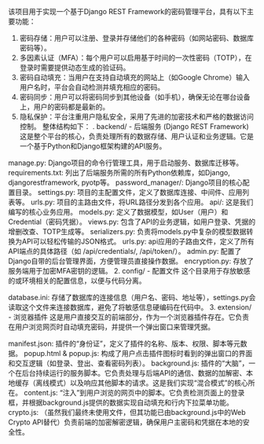 该项目用于实现一个基于Django REST Framework的密码管理平台，具有以下主要功能：
1. 密码存储：用户可以注册、登录并存储他们的各种密码（如网站密码、数据库密码等）。
2. 多因素认证（MFA）：每个用户可以启用基于时间的一次性密码（TOTP），在登录时需要提供动态生成的验证码。
3. 密码自动填充：当用户在支持自动填充的网站上（如Google Chrome）输入用户名时，平台会自动检测并填充相应的密码。
4. 密码同步：用户可以将密码同步到其他设备（如手机），确保无论在哪台设备上，用户的密码都是最新的。
5. 隐私保护：平台注重用户隐私安全，采用了先进的加密技术和严格的数据访问控制。
整体结构如下：
. backend/ - 后端服务 (Django REST Framework)
这是整个平台的核心，负责处理所有的数据存储、用户认证和业务逻辑。它是一个基于Python和Django框架构建的API服务。

manage.py: Django项目的命令行管理工具，用于启动服务、数据库迁移等。
requirements.txt: 列出了后端服务所需的所有Python依赖库，如Django, djangorestframework, pyotp等。
password_manager/: Django项目的核心配置目录。
settings.py: 项目的主配置文件，定义了数据库连接、中间件、应用列表等。
urls.py: 项目的主路由文件，将URL路径分发到各个应用。
api/: 这是我们编写的核心业务应用。
models.py: 定义了数据模型，如User（用户）和Credential（密码凭据）。
views.py: 包含了API的业务逻辑，如用户登录、凭据的增删改查、TOTP生成等。
serializers.py: 负责将models.py中复杂的模型数据转换为API可以轻松传输的JSON格式。
urls.py: api应用的子路由文件，定义了所有API端点的具体路径（如 /api/credentials/, /api/token/）。
admin.py: 配置了Django自带的后台管理界面，方便管理员直接操作数据。
encryption.py: 存放了服务端用于加密MFA密钥的逻辑。
2. config/ - 配置文件
这个目录用于存放敏感的或环境相关的配置信息，以便与代码分离。

database.ini: 存储了数据库的连接信息（用户名、密码、地址等），settings.py会读取这个文件来连接数据库，避免了将敏感信息硬编码在代码中。
3. extension/ - 浏览器插件
这是用户直接交互的前端部分，作为一个浏览器插件存在。它负责在用户浏览网页时自动填充密码，并提供一个弹出窗口来管理凭据。

manifest.json: 插件的“身份证”，定义了插件的名称、版本、权限、脚本等元数据。
popup.html & popup.js: 构成了用户点击插件图标时看到的弹出窗口的界面和交互逻辑（如登录、登出、查看密码列表）。
background.js: 插件的“大脑”，一个在后台持续运行的服务脚本。它负责处理与后端API的通信、数据的加解密、本地缓存（离线模式）以及响应其他脚本的请求。这是我们实现“混合模式”的核心所在。
content.js: “注入”到用户浏览的网页中的脚本。它负责检测页面上的登录框，并根据background.js提供的数据实现自动填充和行内下拉菜单功能。
crypto.js: （虽然我们最终未使用文件，但其功能已由background.js中的Web Crypto API替代）负责前端的加密解密逻辑，确保用户主密码和凭据在本地的安全性。

